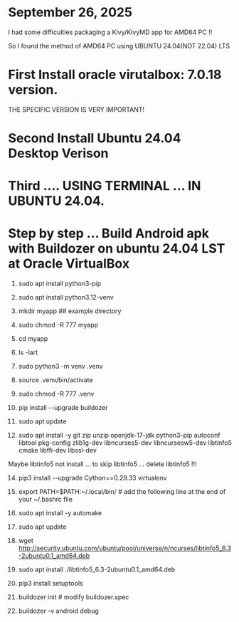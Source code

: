 # September 26, 2025 

I had some difficulties packaging a Kivy/KivyMD app for AMD64 PC !!

So I found the method of AMD64 PC using UBUNTU 24.04(NOT 22.04) LTS

# First Install oracle virutalbox: 7.0.18 version. 

THE SPECIFIC VERSION IS VERY IMPORTANT!

# Second Install Ubuntu 24.04 Desktop Verison

# Third .... USING TERMINAL ... IN UBUNTU 24.04.

# Step by step ... Build Android apk with Buildozer on ubuntu 24.04 LST at Oracle VirtualBox

1. sudo apt install python3-pip

2. sudo apt install python3.12-venv

3. mkdir myapp                   ## example directory

4. sudo chmod -R 777 myapp

5. cd myapp

6. ls -lart

7. sudo python3 -m venv .venv

8. source .venv/bin/activate

9. sudo chmod -R 777 .venv

10. pip install --upgrade buildozer

11. sudo apt update

12. sudo apt install -y git zip unzip openjdk-17-jdk python3-pip autoconf libtool pkg-config zlib1g-dev libncurses5-dev libncursesw5-dev libtinfo5 cmake libffi-dev libssl-dev
    
Maybe libtinfo5 not install ... to skip libtinfo5 ... delete libtinfo5 !!! 

14. pip3 install --upgrade Cython==0.29.33 virtualenv       

15. export PATH=$PATH:~/.local/bin/                         # add the following line at the end of your ~/.bashrc file

16. sudo apt install -y automake

17. sudo apt update

18. wget http://security.ubuntu.com/ubuntu/pool/universe/n/ncurses/libtinfo5_6.3-2ubuntu0.1_amd64.deb

19. sudo apt install ./libtinfo5_6.3-2ubuntu0.1_amd64.deb

20. pip3 install setuptools

21. buildozer init                                          # modify buildozer.spec

22. buildozer -v android debug
 
